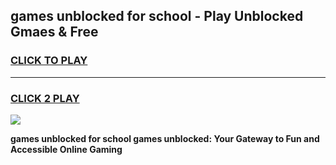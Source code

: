 
## games unblocked for school - Play Unblocked Gmaes & Free
<h3>
<a href="https://premium.freeplayer.one?title=games_unblocked_for_school&ref=19F">CLICK TO PLAY</a></h3>
<hr>

<h3>
<a href="https://premium.freeplayer.one?title=games_unblocked_for_school&ref=19F">CLICK 2 PLAY</a>
  
</h3>

<a href="https://premium.freeplayer.one?title=games_unblocked_for_school&ref=19F/"><img src="https://clearcache.store/games.png"></a>


**games unblocked for school games unblocked: Your Gateway to Fun and Accessible Online Gaming**
